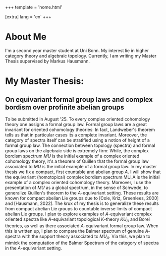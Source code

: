 +++
template = 'home.html'

[extra]
lang = 'en'
+++

# About Me
I'm a second year master student at Uni Bonn. My interest lie in higher category theory and algebraic topology. Currently, I am writing my Master Thesis supervised by Markus Hausmann.
# My Master Thesis: 
## On equivariant formal group laws and complex bordism over profinite abelian groups
To be submitted in August '25. 
To every complex oriented cohomology theory one assigns a formal group law. Formal group laws are a great invariant for oriented cohomology theories: In fact, Landweber's theorem tells us that in particular cases its a complete invariant. Moreover, the category of spectra itself can be stratified using a notion of height of a formal group law. The connection between topology (spectra) and formal group laws on the algebraic side is extremely firm: While, the complex bordism spectrum $MU$ is the initial example of a complex oriented cohomology theory, it's a theorem of Quillen that the formal group law associated to $MU$ is the initial example of a formal group law. 
In my master thesis we fix a compact, first countable and abelian group $A$. I will show that the equivariant (homotopical) complex bordism spectrum MU_A is the initial example of a complex oriented cohomology theory. Moreover, I use the presentation of $MU$ as a global spectrum, in the sense of Schwede, to generalize Quillen's theorem to the $A$-equivariant setting. These results are known for compact abelian Lie groups due to [Cole, Kriz, Greenlees, 2000] and [Hausmann, 2022]. The krux of my thesis is to generalize these results from compact abelian Lie groups to countable inverse limits of compact abelian Lie groups. I plan to explore examples of $A$-equivariant complex oriented spectra like $A$-equivariant topological $K$-theory $KU_A$ and Borel theories, as well as there associated $A$-equivariant formal group law.
When this is written up, I plan to compare the Balmer spectrum of genuine $A$-spectra with the support theory associated to $MU_A$. Via this, we plan to mimick the computation of the Balmer Spectrum of the category of spectra in the $A$-equivariant setting. 
